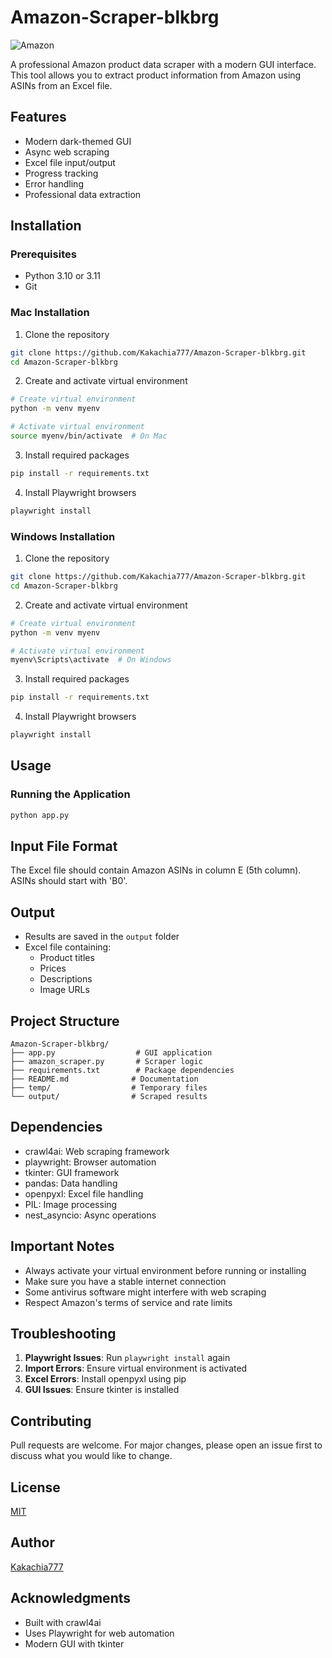 # Amazon-Scraper-blkbrg

![Amazon](amazon_scraper.png)

A professional Amazon product data scraper with a modern GUI interface. This tool allows you to extract product information from Amazon using ASINs from an Excel file.

## Features
- Modern dark-themed GUI
- Async web scraping
- Excel file input/output
- Progress tracking
- Error handling
- Professional data extraction

## Installation

### Prerequisites
- Python 3.10 or 3.11
- Git

### Mac Installation

1. Clone the repository
```bash
git clone https://github.com/Kakachia777/Amazon-Scraper-blkbrg.git
cd Amazon-Scraper-blkbrg
```

2. Create and activate virtual environment
```bash
# Create virtual environment
python -m venv myenv

# Activate virtual environment
source myenv/bin/activate  # On Mac
```

3. Install required packages
```bash
pip install -r requirements.txt
```

4. Install Playwright browsers
```bash
playwright install
```

### Windows Installation

1. Clone the repository
```bash
git clone https://github.com/Kakachia777/Amazon-Scraper-blkbrg.git
cd Amazon-Scraper-blkbrg
```

2. Create and activate virtual environment
```bash
# Create virtual environment
python -m venv myenv

# Activate virtual environment
myenv\Scripts\activate  # On Windows
```

3. Install required packages
```bash
pip install -r requirements.txt
```

4. Install Playwright browsers
```bash
playwright install
```

## Usage

### Running the Application
```bash
python app.py
```

## Input File Format
The Excel file should contain Amazon ASINs in column E (5th column). ASINs should start with 'B0'.

## Output
- Results are saved in the `output` folder
- Excel file containing:
  - Product titles
  - Prices
  - Descriptions
  - Image URLs

## Project Structure
```
Amazon-Scraper-blkbrg/
├── app.py                  # GUI application
├── amazon_scraper.py       # Scraper logic
├── requirements.txt        # Package dependencies
├── README.md              # Documentation
├── temp/                  # Temporary files
└── output/                # Scraped results
```

## Dependencies
- crawl4ai: Web scraping framework
- playwright: Browser automation
- tkinter: GUI framework
- pandas: Data handling
- openpyxl: Excel file handling
- PIL: Image processing
- nest_asyncio: Async operations

## Important Notes
- Always activate your virtual environment before running or installing
- Make sure you have a stable internet connection
- Some antivirus software might interfere with web scraping
- Respect Amazon's terms of service and rate limits

## Troubleshooting
1. **Playwright Issues**: Run `playwright install` again
2. **Import Errors**: Ensure virtual environment is activated
3. **Excel Errors**: Install openpyxl using pip
4. **GUI Issues**: Ensure tkinter is installed

## Contributing
Pull requests are welcome. For major changes, please open an issue first to discuss what you would like to change.

## License
[MIT](https://choosealicense.com/licenses/mit/)

## Author
[Kakachia777](https://github.com/Kakachia777)

## Acknowledgments
- Built with crawl4ai
- Uses Playwright for web automation
- Modern GUI with tkinter
